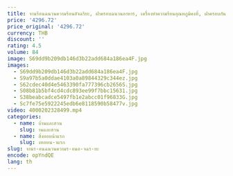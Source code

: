 ```yaml
---
title: จานร้อนฉนวนความร้อนอัจฉริยะ, ฝาครอบฉนวนอาหาร, เครื่องทําความร้อนอุณหภูมิคงที่, ฝาครอบกันฝุ่น, เก็บจานอุ่น, 50C
price: '4296.72'
price_original: '4296.72'
currency: THB
discount: ''
rating: 4.5
volume: 84
image: S69dd9b209db146d3b22add684a186ea4F.jpg
images:
  - S69dd9b209db146d3b22add684a186ea4F.jpg
  - S9a97b5a0ddae4103a0a89844329c344ez.jpg
  - S62cdec40d4e5463390fa777396cb2656S.jpg
  - S08b81b5bf4cd4cdc893ee99f7bbc15631.jpg
  - S38beabcadce5497fb1e2abcc01f96833G.jpg
  - Sc7fe75e5922245edb6e8118590b58477v.jpg
video: 4000202328499.mp4
categories:
  - name: บ้านและสวน
    slug: านและสวน
  - name: สิ่งทอหน้าแรก
    slug: งทอหน-าแรก
slug: จานร-อนฉนวนความร-อนอ-จฉร-ยะ
encode: opYndQE
lang: th
---
```

  